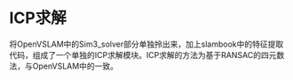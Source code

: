 # ICP求解

将OpenVSLAM中的Sim3_solver部分单独拎出来，加上slambook中的特征提取代码，组成了一个单独的ICP求解模块。ICP求解的方法为基于RANSAC的四元数法，与OpenVSLAM中的一致。
